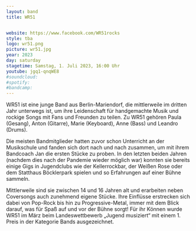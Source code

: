 ```yaml
---
layout: band
title: WR51


website: https://www.facebook.com/WR51rocks
style: tba
logo: wr51.png
picture: wr51.jpg
year: 2023
day: saturday
stagetime: Samstag, 1. Juli 2023, 16:00 Uhr
youtube: jgq1-qnqWE8
#soundcloud:
#spotify:
#bandcamp:
---
```


WR51 ist eine junge Band aus Berlin-Mariendorf, die mittlerweile im dritten Jahr
unterwegs ist, um ihre Leidenschaft für handgemachte Musik und rockige Songs
mit Fans und Freunden zu teilen. Zu WR51 gehören Paula (Gesang), Anton
(Gitarre), Marie (Keyboard), Anne (Bass) und Leandro (Drums).

Die meisten Bandmitglieder hatten zuvor schon Unterricht an der Musikschule und
fanden sich dort nach und nach zusammen, um mit ihrem Bandcoach Jan die ersten
Stücke zu proben. In den letzten beiden Jahren (nachdem dies nach der Pandemie
wieder möglich war) konnten sie bereits einige Gigs in Jugendclubs wie der
Kellerrockbar, der Weißen Rose oder dem Statthaus Böcklerpark spielen und so
Erfahrungen auf einer Bühne sammeln.

Mittlerweile sind sie zwischen 14 und 16 Jahren alt und erarbeiten neben
Coversongs auch zunehmend eigene Stücke. Ihre Einflüsse erstrecken sich dabei
von Pop-Rock bis hin zu Progressive-Metal, immer mit dem Blick darauf, was für
Spaß auf und vor der Bühne sorgt! Für ihr Können wurde WR51 im März beim
Landeswettbewerb „Jugend musiziert“ mit einem 1. Preis in der Kategorie Bands
ausgezeichnet.
